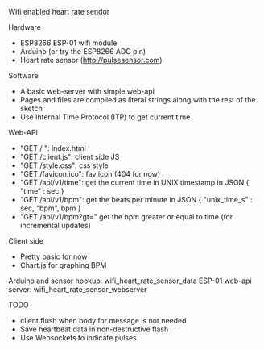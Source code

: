 Wifi enabled heart rate sendor

Hardware
* ESP8266 ESP-01 wifi module
* Arduino (or try the ESP8266 ADC pin)
* Heart rate sensor (http://pulsesensor.com)

Software
* A basic web-server with simple web-api
* Pages and files are compiled as literal strings along with the rest of the sketch
* Use Internal Time Protocol (ITP) to get current time

Web-API
* "GET / ": index.html
* "GET /client.js": client side JS
* "GET /style.css": css style
* "GET /favicon.ico": fav icon (404 for now)
* "GET /api/v1/time": get the current time in UNIX timestamp in JSON { "time" : sec }
* "GET /api/v1/bpm": get the beats per minute in JSON { "unix_time_s" : sec, "bpm", bpm }
* "GET /api/v1/bpm?gt=" get the bpm greater or equal to time (for incremental updates)

Client side
* Pretty basic for now
* Chart.js for graphing BPM

Arduino and sensor hookup: wifi_heart_rate_sensor_data
ESP-01 web-api server: wifi_heart_rate_sensor_webserver

TODO
* client.flush when body for message is not needed
* Save heartbeat data in non-destructive flash
* Use Websockets to indicate pulses
